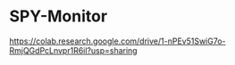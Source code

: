 # SPY-Monitor
https://colab.research.google.com/drive/1-nPEv51SwiG7o-RmjQGdPcLnvpr1R6il?usp=sharing
